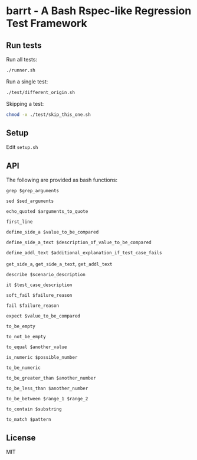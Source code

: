 # barrt - A Bash Rspec-like Regression Test Framework

## Run tests

Run all tests:

```sh
./runner.sh
```

Run a single test:

```sh
./test/different_origin.sh
```

Skipping a test:

```sh
chmod -x ./test/skip_this_one.sh
```

## Setup

Edit `setup.sh`

## API

The following are provided as bash functions:

`grep $grep_arguments`

`sed $sed_arguments`

`echo_quoted $arguments_to_quote`

`first_line`

`define_side_a $value_to_be_compared`

`define_side_a_text $description_of_value_to_be_compared`

`define_addl_text $additional_explanation_if_test_case_fails`

`get_side_a`, `get_side_a_text`, `get_addl_text`

`describe $scenario_description`

`it $test_case_description`

`soft_fail $failure_reason`

`fail $failure_reason`

`expect $value_to_be_compared`

`to_be_empty`

`to_not_be_empty`

`to_equal $another_value`

`is_numeric $possible_number`

`to_be_numeric`

`to_be_greater_than $another_number`

`to_be_less_than $another_number`

`to_be_between $range_1 $range_2`

`to_contain $substring`

`to_match $pattern`

## License

MIT

